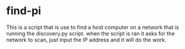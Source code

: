 # find-pi

This is a script that is use to find a host computer on a network that is 
running the discovery.py script. when the script is ran it asks for the network 
to scan, just input the IP address and it will do the work.